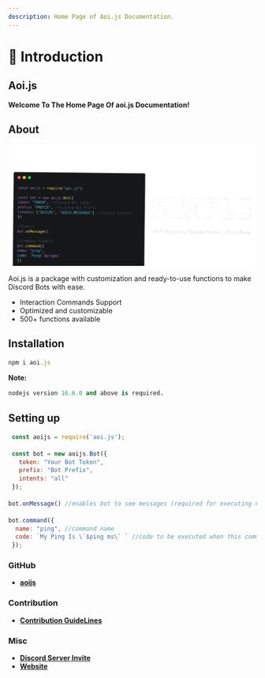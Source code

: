 ```yaml
---
description: Home Page of Aoi.js Documentation.
---
```


# 👋 Introduction

## Aoi.js

**Welcome To The Home Page Of aoi.js Documentation!**

## About
<img src = "../.gitbook/assets/aoi_banner.jpg">


Aoi.js is a package with customization and ready-to-use functions to make Discord Bots with ease.

* Interaction Commands Support
* Optimized and customizable
* 500+ functions available

## Installation

```js
npm i aoi.js
```

**Note:**

```python
nodejs version 16.6.0 and above is required.
```

## Setting up

```javascript
 const aoijs = require('aoi.js');

 const bot = new aoijs.Bot({
   token: "Your Bot Token",
   prefix: "Bot Prefix",
   intents: "all"
 });

bot.onMessage() //enables bot to see messages (required for executing Commands)

bot.command({
  name: "ping", //command name
  code: `My Ping Is \`$ping ms\` ` //code to be executed when this command is called 
 });
```

### GitHub

* [**aoijs**](https://github.com/aoijs/aoi.js)

### Contribution

* [**Contribution GuideLines**](https://github.com/aoijs/aoi.js/blob/master/.github/CONTRIBUTING.md)

### Misc

* [**Discord Server Invite**](https://aoi.js.org/invite)
* [**Website**](https://aoi.js.org)
